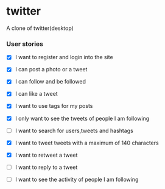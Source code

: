 # twitter
A clone of twitter(desktop)

### User stories
- [x] I want to register and login into the site
- [x] I can post a photo or a tweet
- [x] I can follow and be followed
- [x] I can like a tweet
- [x] I want to use tags for my posts
- [x] I only want to see the tweets of people I am following
- [ ] I want to search for users,tweets and hashtags
- [x] I want to tweet tweets with a maximum of 140 characters
- [x] I want to retweet a tweet
- [ ] I want to reply to a tweet
- [ ] I want to see the activity of people I am following

